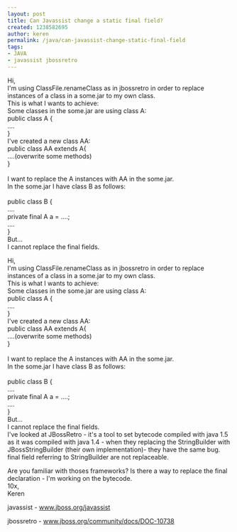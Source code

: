 ```yaml
---
layout: post
title: Can Javassist change a static final field?
created: 1238582695
author: keren
permalink: /java/can-javassist-change-static-final-field
tags:
- JAVA
- javassist jbossretro
---
```

<p><span class="postbody">Hi, <br />
I'm using ClassFile.renameClass as in jbossretro in order to replace instances of a class in a some.jar to my own class. <br />
This is what I wants to achieve: <br />
Some classes in the </span><span class="postbody">some.jar</span><span class="postbody"> are using class A: <br />
public class A { <br />
.... <br />
}<br />
I've created a new class AA: <br />
public class AA extends A{ <br />
....(overwrite some methods) <br />
} <br />
<br />
I want to replace the A instances with AA in the </span><span class="postbody">some.jar</span><span class="postbody">. <br />
In the </span><span class="postbody">some.jar</span><span class="postbody"> I have class B as follows: <br />
<br />
public class B { <br />
.... <br />
private final A a = ....; <br />
.... <br />
} <br />
But... <br />
I cannot replace the final fields. <br />
</span></p><p><span class="postbody">Hi, <br />
I'm using ClassFile.renameClass as in jbossretro in order to replace instances of a class in a some.jar to my own class. <br />
This is what I wants to achieve: <br />
Some classes in the </span><span class="postbody">some.jar</span><span class="postbody"> are using class A: <br />
public class A { <br />
.... <br />
}<br />
I've created a new class AA: <br />
public class AA extends A{ <br />
....(overwrite some methods) <br />
} <br />
<br />
I want to replace the A instances with AA in the </span><span class="postbody">some.jar</span><span class="postbody">. <br />
In the </span><span class="postbody">some.jar</span><span class="postbody"> I have class B as follows: <br />
<br />
public class B { <br />
.... <br />
private final A a = ....; <br />
.... <br />
} <br />
But... <br />
I cannot replace the final fields. <br />
I've looked at JBossRetro - it's a tool to set bytecode compiled with java 1.5 as it was compiled with java 1.4 - when they replacing the StringBuilder with JBossStringBuilder (their own implementation)- they have the same bug. final field referring to StringBuilder are not replaceable. </span></p>
<p><span class="postbody">Are you familiar with thoses frameworks? Is there a way to replace the final declaration - I'm working on the bytecode. <br />
10x, <br />
Keren</span></p>
<p>javassist - <span class="postbody"> <a href="http://www.jboss.org/community/docs/DOC-10738">www.jboss.org/javassist</a></span></p>
<p>jbossretro - <a href="http://www.jboss.org/community/docs/DOC-10738">www.jboss.org/community/docs/DOC-10738</a></p>
<p>&nbsp;</p>
<p>&nbsp;</p>

